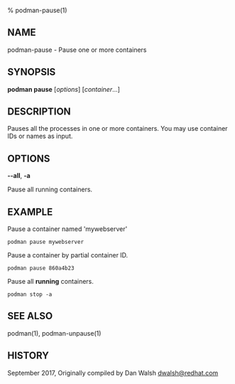 % podman-pause(1)

## NAME
podman\-pause - Pause one or more containers

## SYNOPSIS
**podman pause** [*options*] [*container*...]

## DESCRIPTION
Pauses all the processes in one or more containers.  You may use container IDs or names as input.

## OPTIONS

**--all**, **-a**

Pause all running containers.

## EXAMPLE

Pause a container named 'mywebserver'
```
podman pause mywebserver
```

Pause a container by partial container ID.
```
podman pause 860a4b23
```

Pause all **running** containers.
```
podman stop -a
```

## SEE ALSO
podman(1), podman-unpause(1)

## HISTORY
September 2017, Originally compiled by Dan Walsh <dwalsh@redhat.com>
